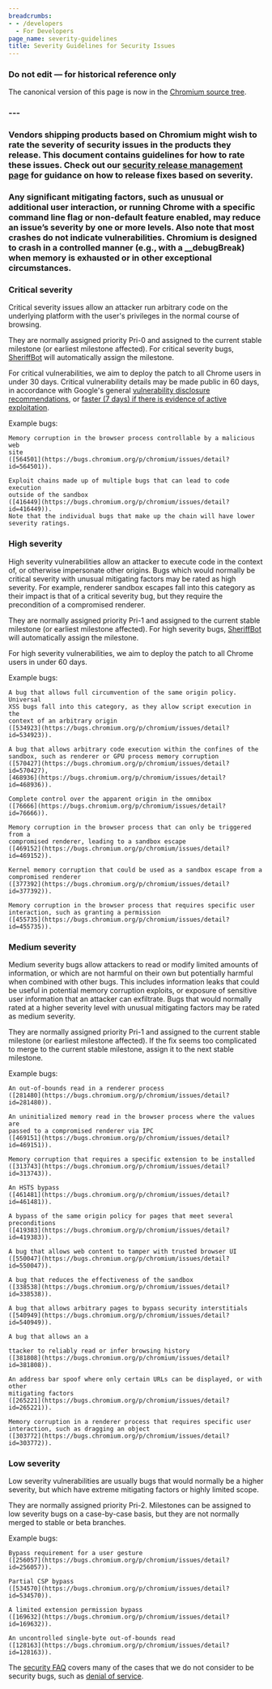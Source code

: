 ```yaml
---
breadcrumbs:
- - /developers
  - For Developers
page_name: severity-guidelines
title: Severity Guidelines for Security Issues
---
```


### **Do not edit — for historical reference only**

The canonical version of this page is now in the [Chromium source tree](https://chromium.googlesource.com/chromium/src/+/HEAD/docs/security/severity-guidelines.md).

### ---

### Vendors shipping products based on Chromium might wish to rate the severity of security issues in the products they release. This document contains guidelines for how to rate these issues. Check out our [security release management page](/Home/chromium-security/security-release-management) for guidance on how to release fixes based on severity.

### Any significant mitigating factors, such as unusual or additional user interaction, or running Chrome with a specific command line flag or non-default feature enabled, may reduce an issue’s severity by one or more levels. Also note that most crashes do not indicate vulnerabilities. Chromium is designed to crash in a controlled manner (e.g., with a __debugBreak) when memory is exhausted or in other exceptional circumstances.

### Critical severity

Critical severity issues allow an attacker run arbitrary code on the underlying
platform with the user's privileges in the normal course of browsing.

They are normally assigned priority Pri-0 and assigned to the current stable
milestone (or earliest milestone affected). For critical severity bugs,
[SheriffBot](/issue-tracking/autotriage) will automatically assign the
milestone.

For critical vulnerabilities, we aim to deploy the patch to all Chrome users in
under 30 days. Critical vulnerability details may be made public in 60 days, in
accordance with Google's general [vulnerability disclosure
recommendations](https://security.googleblog.com/2010/07/rebooting-responsible-disclosure-focus.html),
or [faster (7 days) if there is evidence of active
exploitation](https://security.googleblog.com/2013/05/disclosure-timeline-for-vulnerabilities.html).

Example bugs:

    Memory corruption in the browser process controllable by a malicious web
    site
    ([564501](https://bugs.chromium.org/p/chromium/issues/detail?id=564501)).

    Exploit chains made up of multiple bugs that can lead to code execution
    outside of the sandbox
    ([416449](https://bugs.chromium.org/p/chromium/issues/detail?id=416449)).
    Note that the individual bugs that make up the chain will have lower
    severity ratings.

### High severity

High severity vulnerabilities allow an attacker to execute code in the context
of, or otherwise impersonate other origins. Bugs which would normally be
critical severity with unusual mitigating factors may be rated as high severity.
For example, renderer sandbox escapes fall into this category as their impact is
that of a critical severity bug, but they require the precondition of a
compromised renderer.

They are normally assigned priority Pri-1 and assigned to the current stable
milestone (or earliest milestone affected). For high severity bugs,
[SheriffBot](/issue-tracking/autotriage) will automatically assign the
milestone.

For high severity vulnerabilities, we aim to deploy the patch to all Chrome
users in under 60 days.

Example bugs:

    A bug that allows full circumvention of the same origin policy. Universal
    XSS bugs fall into this category, as they allow script execution in the
    context of an arbitrary origin
    ([534923](https://bugs.chromium.org/p/chromium/issues/detail?id=534923)).

    A bug that allows arbitrary code execution within the confines of the
    sandbox, such as renderer or GPU process memory corruption
    ([570427](https://bugs.chromium.org/p/chromium/issues/detail?id=570427),
    [468936](https://bugs.chromium.org/p/chromium/issues/detail?id=468936)).

    Complete control over the apparent origin in the omnibox
    ([76666](https://bugs.chromium.org/p/chromium/issues/detail?id=76666)).

    Memory corruption in the browser process that can only be triggered from a
    compromised renderer, leading to a sandbox escape
    ([469152](https://bugs.chromium.org/p/chromium/issues/detail?id=469152)).

    Kernel memory corruption that could be used as a sandbox escape from a
    compromised renderer
    ([377392](https://bugs.chromium.org/p/chromium/issues/detail?id=377392)).

    Memory corruption in the browser process that requires specific user
    interaction, such as granting a permission
    ([455735](https://bugs.chromium.org/p/chromium/issues/detail?id=455735)).

### Medium severity

Medium severity bugs allow attackers to read or modify limited amounts of
information, or which are not harmful on their own but potentially harmful when
combined with other bugs. This includes information leaks that could be useful
in potential memory corruption exploits, or exposure of sensitive user
information that an attacker can exfiltrate. Bugs that would normally rated at a
higher severity level with unusual mitigating factors may be rated as medium
severity.

They are normally assigned priority Pri-1 and assigned to the current stable
milestone (or earliest milestone affected). If the fix seems too complicated to
merge to the current stable milestone, assign it to the next stable milestone.

Example bugs:

    An out-of-bounds read in a renderer process
    ([281480](https://bugs.chromium.org/p/chromium/issues/detail?id=281480)).

    An uninitialized memory read in the browser process where the values are
    passed to a compromised renderer via IPC
    ([469151](https://bugs.chromium.org/p/chromium/issues/detail?id=469151)).

    Memory corruption that requires a specific extension to be installed
    ([313743](https://bugs.chromium.org/p/chromium/issues/detail?id=313743)).

    An HSTS bypass
    ([461481](https://bugs.chromium.org/p/chromium/issues/detail?id=461481)).

    A bypass of the same origin policy for pages that meet several preconditions
    ([419383](https://bugs.chromium.org/p/chromium/issues/detail?id=419383)).

    A bug that allows web content to tamper with trusted browser UI
    ([550047](https://bugs.chromium.org/p/chromium/issues/detail?id=550047)).

    A bug that reduces the effectiveness of the sandbox
    ([338538](https://bugs.chromium.org/p/chromium/issues/detail?id=338538)).

    A bug that allows arbitrary pages to bypass security interstitials
    ([540949](https://bugs.chromium.org/p/chromium/issues/detail?id=540949)).

    A bug that allows an a

    ttacker to reliably read or infer browsing history
    ([381808](https://bugs.chromium.org/p/chromium/issues/detail?id=381808)).

    An address bar spoof where only certain URLs can be displayed, or with other
    mitigating factors
    ([265221](https://bugs.chromium.org/p/chromium/issues/detail?id=265221)).

    Memory corruption in a renderer process that requires specific user
    interaction, such as dragging an object
    ([303772](https://bugs.chromium.org/p/chromium/issues/detail?id=303772)).

### Low severity

Low severity vulnerabilities are usually bugs that would normally be a higher
severity, but which have extreme mitigating factors or highly limited scope.

They are normally assigned priority Pri-2. Milestones can be assigned to low
severity bugs on a case-by-case basis, but they are not normally merged to
stable or beta branches.

Example bugs:

    Bypass requirement for a user gesture
    ([256057](https://bugs.chromium.org/p/chromium/issues/detail?id=256057)).

    Partial CSP bypass
    ([534570](https://bugs.chromium.org/p/chromium/issues/detail?id=534570)).

    A limited extension permission bypass
    ([169632](https://bugs.chromium.org/p/chromium/issues/detail?id=169632)).

    An uncontrolled single-byte out-of-bounds read
    ([128163](https://bugs.chromium.org/p/chromium/issues/detail?id=128163)).

The [security FAQ](/Home/chromium-security/security-faq) covers many of the
cases that we do not consider to be security bugs, such as [denial of
service](/Home/chromium-security/security-faq).
